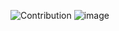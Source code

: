 ![Contribution](https://activity-graph.herokuapp.com/graph?username=gmchaturvedi1&theme=react-dark&hide_border=true&area=true)
![image](https://github-readme-stats.vercel.app/api/langs/?username=gmchaturvedi1&layout=compact&langs_count=8&hide_border=true&title_color=000000&icon_color=000000&text_color=000000&bg_color=ffffff)
